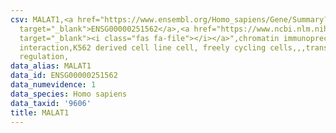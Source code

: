 ```yaml
---
csv: MALAT1,<a href="https://www.ensembl.org/Homo_sapiens/Gene/Summary?db=core;g=ENSG00000251562"
  target="_blank">ENSG00000251562</a>,<a href="https://www.ncbi.nlm.nih.gov/pubmed/23959860"
  target="_blank"><i class="fas fa-file"></i></a>",chromatin immunoprecipitation assay,direct
  interaction,K562 derived cell line cell, freely cycling cells,,,transcriptional
  regulation,
data_alias: MALAT1
data_id: ENSG00000251562
data_numevidence: 1
data_species: Homo sapiens
data_taxid: '9606'
title: MALAT1
---
```

